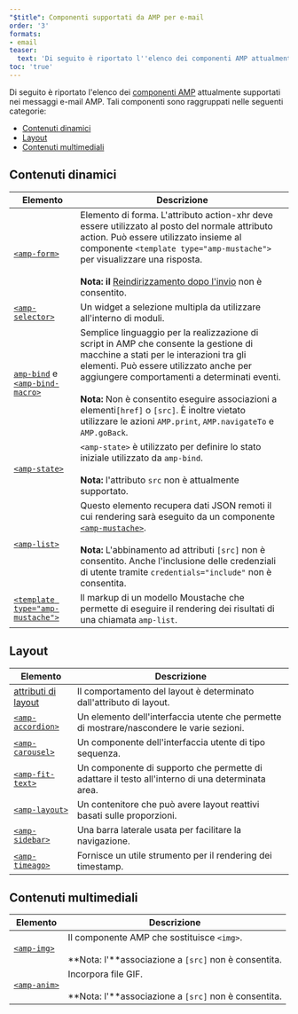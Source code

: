 ```yaml
---
"$title": Componenti supportati da AMP per e-mail
order: '3'
formats:
- email
teaser:
  text: 'Di seguito è riportato l''elenco dei componenti AMP attualmente supportati nei messaggi e-mail AMP. Tali componenti sono raggruppati nelle seguenti categorie:'
toc: 'true'
---
```


<!--
This file is imported from https://github.com/ampproject/amphtml/blob/master/spec/email/amp-email-components.md.
Please do not change this file.
If you have found a bug or an issue please
have a look and request a pull request there.
-->

<!---
Copyright 2018 The AMP HTML Authors. All Rights Reserved.

Licensed under the Apache License, Version 2.0 (the "License");
you may not use this file except in compliance with the License.
You may obtain a copy of the License at

      http://www.apache.org/licenses/LICENSE-2.0

Unless required by applicable law or agreed to in writing, software
distributed under the License is distributed on an "AS-IS" BASIS,
WITHOUT WARRANTIES OR CONDITIONS OF ANY KIND, either express or implied.
See the License for the specific language governing permissions and
limitations under the License.
-->

Di seguito è riportato l'elenco dei [componenti AMP](https://amp.dev/documentation/components/?format=email) attualmente supportati nei messaggi e-mail AMP. Tali componenti sono raggruppati nelle seguenti categorie:

- [Contenuti dinamici](#dynamic-content)
- [Layout](#layout)
- [Contenuti multimediali](#media)

## <a id="dynamic-content">Contenuti dinamici</a>

Elemento | Descrizione
--- | ---
[`<amp-form>`](https://amp.dev/documentation/components/amp-form) | Elemento di forma. L'attributo action-xhr deve essere utilizzato al posto del normale attributo action. Può essere utilizzato insieme al componente `<template type="amp-mustache">` per visualizzare una risposta. <br><br>**Nota: il** [Reindirizzamento dopo l'invio](https://amp.dev/documentation/components/amp-form/#redirecting-after-a-submission) non è consentito.
[`<amp-selector>`](https://amp.dev/documentation/components/amp-selector) | Un widget a selezione multipla da utilizzare all'interno di moduli.
[`amp-bind`](https://amp.dev/documentation/components/amp-bind) e [`<amp-bind-macro>`](https://amp.dev/documentation/components/amp-bind#defining-macros-with-amp-bind-macro) | Semplice linguaggio per la realizzazione di script in AMP che consente la gestione di macchine a stati per le interazioni tra gli elementi. Può essere utilizzato anche per aggiungere comportamenti a determinati eventi. <br><br>**Nota:** Non è consentito eseguire associazioni a elementi`[href]` o `[src]`. È inoltre vietato utilizzare le azioni `AMP.print`, `AMP.navigateTo` e `AMP.goBack`.
[`<amp-state>`](https://amp.dev/documentation/components/amp-bind#%3Camp-state%3E-specification) | `<amp-state>` è utilizzato per definire lo stato iniziale utilizzato da `amp-bind`. <br><br>**Nota:** l'attributo `src` non è attualmente supportato.
[`<amp-list>`](https://amp.dev/documentation/components/amp-list) | Questo elemento recupera dati JSON remoti il cui rendering sarà eseguito da un componente [`<amp-mustache>`](https://amp.dev/documentation/components/amp-mustache).<br><br>**Nota:** L'abbinamento ad attributi `[src]` non è consentito. Anche l'inclusione delle credenziali di utente tramite `credentials="include"` non è consentita.
[`<template type="amp-mustache">`](https://amp.dev/documentation/components/amp-mustache) | Il markup di un modello Moustache che permette di eseguire il rendering dei risultati di una chiamata `amp-list`.

## Layout <a name="layout"></a>

Elemento | Descrizione
--- | ---
[attributi di layout](https://amp.dev/documentation/guides-and-tutorials/learn/amp-html-layout/#layout-attributes) | Il comportamento del layout è determinato dall'attributo di layout.
[`<amp-accordion>`](https://amp.dev/documentation/components/amp-accordion) | Un elemento dell'interfaccia utente che permette di mostrare/nascondere le varie sezioni.
[`<amp-carousel>`](https://amp.dev/documentation/components/amp-carousel) | Un componente dell'interfaccia utente di tipo sequenza.
[`<amp-fit-text>`](https://amp.dev/documentation/components/amp-fit-text) | Un componente di supporto che permette di adattare il testo all'interno di una determinata area.
[`<amp-layout>`](https://amp.dev/documentation/components/amp-layout) | Un contenitore che può avere layout reattivi basati sulle proporzioni.
[`<amp-sidebar>`](https://amp.dev/documentation/components/amp-sidebar) | Una barra laterale usata per facilitare la navigazione.
[`<amp-timeago>`](https://amp.dev/documentation/components/amp-timeago) | Fornisce un utile strumento per il rendering dei timestamp.

## Contenuti multimediali <a name="media"></a>

Elemento | Descrizione
--- | ---
[`<amp-img>`](https://amp.dev/documentation/components/amp-img) | Il componente AMP che sostituisce `<img>`. <br><br>**Nota: l'**associazione a `[src]` non è consentita.
[`<amp-anim>`](https://amp.dev/documentation/components/amp-anim) | Incorpora file GIF. <br><br> **Nota: l'**associazione a `[src]` non è consentita.
